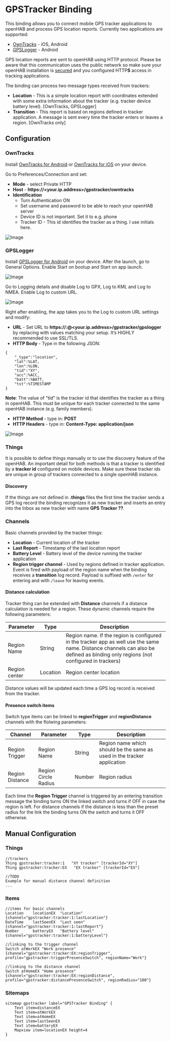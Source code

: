 # GPSTracker Binding

This binding allows you to connect mobile GPS tracker applications to openHAB and process GPS location reports. 
Currently two applications are supported:

* [OwnTracks](https://owntracks.org/booklet/) - iOS, Android
* [GPSLogger](https://gpslogger.app/) - Android

GPS location reports are sent to openHAB using HTTP protocol. 
Please be aware that this communication uses the public network so make sure your openHAB installation is [secured](https://www.openhab.org/docs/installation/security.html#encrypted-communication)
and you configured HTTP**S** access in tracking applications.

The binding can process two message types received from trackers:

* **Location** - This is a simple location report with coordinates extended with some extra information about the tracker (e.g. tracker device battery level). [OwnTracks, GPSLogger]
* **Transition** - This report is based on regions defined in tracker application. A message is sent every time the tracker enters or leaves a region. [OwnTracks only]

## Configuration

### OwnTracks

Install [OwnTracks for Android](https://play.google.com/store/apps/details?id=org.openhab.habdroid) or [OwnTracks for iOS](https://itunes.apple.com/us/app/owntracks/id692424691) on your device.

Go to Preferences/Connection and set:

* **Mode** - select Private HTTP
* **Host** - **https://<your.ip.address>/gpstracker/owntracks**
* **Identification**
  * Turn Authentication ON
  * Set username and password to be able to reach your openHAB server
  * Device ID is not important. Set it to e.g. phone
  * Tracker ID - This id identifies the tracker as a thing. I use initials here.
  
![Image](./docs/owntracks_setup.png)

### GPSLogger

Install [GPSLogger for Android](https://play.google.com/store/apps/details?id=com.mendhak.gpslogger) on your device. 
After the launch, go to General Options. 
Enable Start on bootup and Start on app launch.

![Image](./docs/gpslogger_1.png)

Go to Logging details and disable Log to GPX, Log to KML and Log to NMEA. 
Enable Log to custom URL.

![Image](./docs/gpslogger_2.png)

Right after enabling, the app takes you to the Log to custom URL settings and modify:

* **URL** - Set URL to **https://<username>:<password>@<your.ip.address>/gpstracker/gpslogger** by replacing <???> with values matching your setup. It’s HIGHLY recommended to use SSL/TLS.
* **HTTP Body** - Type in the following JSON:

```
{
    "_type":"location",
    "lat":%LAT,
    "lon":%LON,
    "tid":"XY",
    "acc":%ACC,
    "batt":%BATT,
    "tst":%TIMESTAMP
}
```

**Note**: The value of "tid" is the tracker id that identifies the tracker as a thing in openHAB. 
This must be unique for each tracker connected to the same openHAB instance (e.g. family members).

* **HTTP Method** - type in: **POST**
* **HTTP Headers** - type in: **Content-Type: application/json**

![Image](./docs/gpslogger_3.png)

### Things

It is possible to define things manually or to use the discovery feature of the openHAB. 
An important detail for both methods is that a tracker is identified by a **tracker id** configured on mobile devices. 
Make sure these tracker ids are unique in group of trackers connected to a single openHAB instance.

#### Discovery

If the things are not defined in **.things** files the first time the tracker sends a GPS log record the binding recognizes it as new tracker and inserts an entry into the Inbox as new tracker with name **GPS Tracker ??**.

### Channels

Basic channels provided by the tracker things:

* **Location** - Current location of the tracker
* **Last Report** - Timestamp of the last location report
* **Battery Level** - Battery level of the device running the tracker application
* **Region trigger channel** - Used by regions defined in tracker application. Event is fired with payload of the region name when the binding receives a **transition** log record. Payload is suffixed with `/enter` for entering and with `/leave` for leaving events.

#### Distance calculation

Tracker thing can be extended with **Distance** channels if a distance calculation is needed for a region. 
These dynamic channels require the following parameters:

| Parameter | Type |Description |
| --- | --- | --- |
| Region Name | String | Region name. If the region is configured in the tracker app as well use the same name. Distance channels can also be defined as binding only regions (not configured in trackers) | 
| Region center | Location | Region center location |

Distance values will be updated each time a GPS log record is received from the tracker.

#### Presence switch items

Switch type items can be linked to **regionTrigger** and **regionDistance** channels with the flolwing parameters:

| Channel | Parameter | Type |Description |
| --- | --- | --- | --- |
| Region Trigger | Region Name | String | Region name which should be the same as used in the tracker application |
| Region Distance | Region Circle Radius | Number | Region radius |

Each time the **Region Trigger** channel is triggered by an entering transition message the binding turns ON the linked switch and turns if OFF in case the region is left.
For distance channels if the distance is less than the preset radius for the link the binding turns ON the switch and turns it OFF otherwise.
 
## Manual Configuration

### Things

```
//trackers
Thing gpstracker:tracker:1   "XY tracker" [trackerId="XY"]
Thing gpstracker:tracker:EX   "EX tracker" [trackerId="EX"] 

//TODO
Example for manual distance channel definition
...
```

### Items

```
//items for basic channels
Location	locationEX	"Location"		{channel="gpstracker:tracker:1:lastLocation"}
DateTime	lastSeenEX	"Last seen"		{channel="gpstracker:tracker:1:lastReport"}
Number		batteryEX	"Battery level"		{channel="gpstracker:tracker:1:batteryLevel"}

//linking to the trigger channel
Switch atWorkEX "Work presence" {channel="gpstracker:tracker:EX:regionTrigger", profile="gpstracker:triggerPresenceSwitch", regionName="Work"}

//linking to the distance channel
Switch atHomeEX "Home presence" {channel="gpstracker:tracker:EX:regionDistance", profile="gpstracker:distancePresenceSwitch", regionRadius="100"}
```

### Sitemaps

```
sitemap gpstracker label="GPSTracker Binding" {
    Text item=distanceEX
    Text item=atWorkEX
    Text item=atHomeEX
    Text item=lastSeenEX
    Text item=batteryEX
    Mapview item=locationEX height=4
}
```
